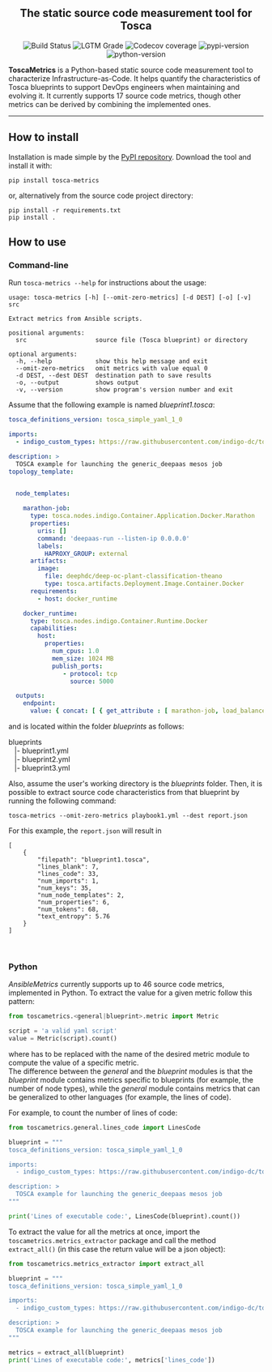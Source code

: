 <h2 align="center">The static source code measurement tool for Tosca</h2>
<p align="center">
<a><img alt="Build Status" src="https://github.com/radon-h2020/radon-tosca-metrics/workflows/Build/badge.svg"></a>
<a><img alt="LGTM Grade" src="https://img.shields.io/lgtm/grade/python/github/radon-h2020/radon-tosca-metrics"></a>
<a><img alt="Codecov coverage" src="https://img.shields.io/codecov/c/github/radon-h2020/radon-tosca-metrics"></a>
<a><img alt="pypi-version" src="https://img.shields.io/pypi/v/tosca-metrics"></a>
<a><img alt="python-version" src="https://img.shields.io/pypi/pyversions/tosca-metrics"></a>
</p>

**ToscaMetrics** is a Python-based static source code measurement tool to characterize Infrastructure-as-Code.
It helps quantify the characteristics of Tosca blueprints to support DevOps engineers when maintaining and evolving it. 
It currently supports 17 source code metrics, though other metrics can be derived by combining the implemented ones.

-------------------

## How to install

Installation is made simple by the [PyPI repository](https://pypi.org/project/tosca-metrics).
Download the tool and install it with:

```pip install tosca-metrics```

or, alternatively from the source code project directory:

```
pip install -r requirements.txt
pip install .
```

## How to use

### **Command-line**

Run ```tosca-metrics --help``` for instructions about the usage:

```
usage: tosca-metrics [-h] [--omit-zero-metrics] [-d DEST] [-o] [-v] src

Extract metrics from Ansible scripts.

positional arguments:
  src                   source file (Tosca blueprint) or directory

optional arguments:
  -h, --help            show this help message and exit
  --omit-zero-metrics   omit metrics with value equal 0
  -d DEST, --dest DEST  destination path to save results
  -o, --output          shows output
  -v, --version         show program's version number and exit
```

Assume that the following example is named *blueprint1.tosca*:

```yaml
tosca_definitions_version: tosca_simple_yaml_1_0

imports:
  - indigo_custom_types: https://raw.githubusercontent.com/indigo-dc/tosca-types/master/custom_types.yaml

description: >
  TOSCA example for launching the generic_deepaas mesos job
topology_template:
       

  node_templates:

    marathon-job:
      type: tosca.nodes.indigo.Container.Application.Docker.Marathon
      properties:
        uris: []
        command: 'deepaas-run --listen-ip 0.0.0.0'
        labels:
          HAPROXY_GROUP: external
      artifacts:
        image:
          file: deephdc/deep-oc-plant-classification-theano
          type: tosca.artifacts.Deployment.Image.Container.Docker
      requirements:
        - host: docker_runtime

    docker_runtime:
      type: tosca.nodes.indigo.Container.Runtime.Docker
      capabilities:
        host:
          properties:
            num_cpus: 1.0
            mem_size: 1024 MB
            publish_ports:
               - protocol: tcp
                 source: 5000

  outputs:
    endpoint: 
      value: { concat: [ { get_attribute : [ marathon-job, load_balancer_ips, 0 ] }, ':', { get_attribute : [ docker_runtime, host, publish_ports, 0, target ] } ] }
```

and is located within the folder *blueprints* as follows:

blueprints <br>
&nbsp;&nbsp;&nbsp;|- blueprint1.yml <br>
&nbsp;&nbsp;&nbsp;|- blueprint2.yml <br>
&nbsp;&nbsp;&nbsp;|- blueprint3.yml <br>


Also, assume the user's working directory is the *blueprints* folder. 
Then, it is possible to extract source code characteristics from that blueprint by running the following command:

```tosca-metrics --omit-zero-metrics playbook1.yml --dest report.json```

For this example, the `report.json` will result in 

```
[
    {
        "filepath": "blueprint1.tosca",
        "lines_blank": 7,
        "lines_code": 33,
        "num_imports": 1,
        "num_keys": 35,
        "num_node_templates": 2,
        "num_properties": 6,
        "num_tokens": 68,
        "text_entropy": 5.76
    }
]
```

<br>

### **Python**

*AnsibleMetrics* currently supports up to 46 source code metrics, implemented in Python. 
To extract the value for a given metric follow this pattern:

```python
from toscametrics.<general|blueprint>.metric import Metric

script = 'a valid yaml script'
value = Metric(script).count()
```

where <metric> has to be replaced with the name of the desired metric module to compute the value of a specific metric. <br>
The difference between the *general* and the *blueprint* modules is that the *blueprint* module contains metrics specific 
to blueprints (for example, the number of node types), while the *general* module contains metrics that can be generalized 
to other languages (for example, the lines of code).

For example, to count the number of lines of code:

```python
from toscametrics.general.lines_code import LinesCode

blueprint = """
tosca_definitions_version: tosca_simple_yaml_1_0

imports:
  - indigo_custom_types: https://raw.githubusercontent.com/indigo-dc/tosca-types/master/custom_types.yaml

description: >
  TOSCA example for launching the generic_deepaas mesos job
"""

print('Lines of executable code:', LinesCode(blueprint).count())
```


To extract the value for all the metrics at once,  import the ```toscametrics.metrics_extractor``` package and call the 
method ```extract_all()``` (in this case the return value will be a json object):

```python
from toscametrics.metrics_extractor import extract_all

blueprint = """
tosca_definitions_version: tosca_simple_yaml_1_0

imports:
  - indigo_custom_types: https://raw.githubusercontent.com/indigo-dc/tosca-types/master/custom_types.yaml

description: >
  TOSCA example for launching the generic_deepaas mesos job
"""

metrics = extract_all(blueprint)
print('Lines of executable code:', metrics['lines_code'])
```


